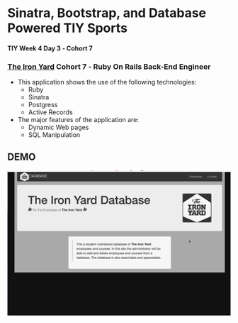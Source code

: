 # Sinatra, Bootstrap, and Database Powered TIY Sports

#### TIY Week 4 Day 3 &dash; Cohort 7
### **[The Iron Yard](http://theironyard.com)** Cohort 7 &dash; Ruby On Rails Back-End Engineer

- This application shows the use of the following technologies:
  - Ruby
  - Sinatra
  - Postgress
  - Active Records
- The major features of the application are:
  - Dynamic Web pages
  - SQL Manipulation

## DEMO
![](https://raw.githubusercontent.com/brunz36/tiy-database-with-sinatra-and-postgres-class/master/docs/tiy-database-with-sinatra-and-postgres-class.gif)
